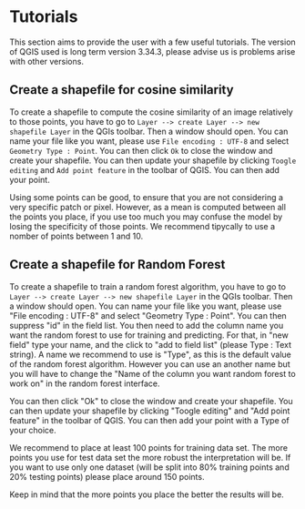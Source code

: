 # Tutorials

This section aims to provide the user with a few useful tutorials. The version of QGIS used is long term version 3.34.3, please 
advise us is problems arise with other versions.

## Create a shapefile for cosine similarity

To create a shapefile to compute the cosine similarity of an image relatively to those points, you have to go to ``Layer --> create Layer --> new shapefile Layer`` in
the QGIs toolbar. Then a window should open. You can name your file like you want, please use ``File encoding : UTF-8`` and select ``Geometry Type : Point``.
You can then click ``Ok`` to close the window and create your shapefile.
You can then update your shapefile by clicking ``Toogle editing`` and ``Add point feature`` in the toolbar of QGIS. 
You can then add your point.

Using some points can be good, to ensure that you are not considering a very specific patch or pixel. However, as a mean is computed between 
all the points you place, if you use too much you may confuse the model by losing the specificity of those points.
We recommend tipycally to use a nomber of points between 1 and 10.





## Create a shapefile for Random Forest 

To create a shapefile to train a random forest algorithm, you have to go to ``Layer --> create Layer --> new shapefile Layer`` in
the QGIs toolbar. Then a window should open. You can name your file like you want, please use "File encoding : UTF-8" and select "Geometry Type : Point".
You can then suppress "id" in the field list. You then need to add the column name you want the random forest to use for training and predicting.
For that, in "new field" type your name, and the click to "add to field list" (please Type : Text string). A name we recommend to use is "Type", as this is the default value
of the random forest algorithm. However you can use an another name but you will have to change the "Name of the column you want random forest to work on" in 
the random forest interface.

You can then click "Ok" to close the window and create your shapefile.
You can then update your shapefile by clicking "Toogle editing" and "Add point feature" in the toolbar of QGIS. 
You can then add your point with a Type of your choice.

We recommend to place at least 100 points for training data set. The more points you use for test data set the more robust the interpretation will be.
If you want to use only one dataset (will be split into 80% training points and 20% testing points) please place around 150 points.

Keep in mind that the more points you place the better the results will be.

